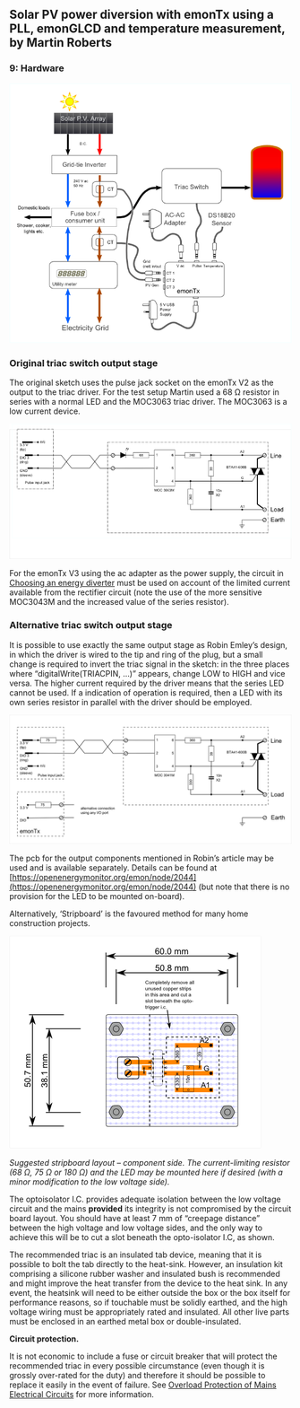 ## Solar PV power diversion with emonTx using a PLL, emonGLCD and temperature measurement, by Martin Roberts

### 9: Hardware

![Power Diverter General Arrangement Drawing](files/powerDiverterGA.png)

### Original triac switch output stage

The original sketch uses the pulse jack socket on the emonTx V2 as the output to the triac driver. For the test setup Martin used a 68 Ω resistor in series with a normal LED and the MOC3063 triac driver. The MOC3063 is a low current device.

![Martin's Output Stage Circuit Diagram](files/Switchelectrical.png)

For the emonTx V3 using the ac adapter as the power supply, the circuit in [Choosing an energy diverter](https://openenergymonitor.org/emon/Choosing%20an%20Energy%20Diverter) must be used on account of the limited current available from the rectifier circuit (note the use of the more sensitive MOC3043M and the increased value of the series resistor).

### Alternative triac switch output stage

It is possible to use exactly the same output stage as Robin Emley’s design, in which the driver is wired to the tip and ring of the plug, but a small change is required to invert the triac signal in the sketch: in the three places where “digitalWrite(TRIACPIN, …)” appears, change LOW to HIGH and vice versa. The higher current required by the driver means that the series LED cannot be used. If a indication of operation is required, then a LED with its own series resistor in parallel with the driver should be employed.

![Robin's Output Stage Circuit Diagram](files/Mk2Switchelectrical.png)

The pcb for the output components mentioned in Robin’s article may be used and is available separately. Details can be found at [https://openenergymonitor.org/emon/node/2044](https://openenergymonitor.org/emon/node/2044) (but note that there is no provision for the LED to be mounted on-board).

Alternatively, ‘Stripboard’ is the favoured method for many home construction projects.

![Output stage stripboard layout](files/Mk2TriggerBoard.png)

_Suggested stripboard layout – component side. The current-limiting resistor (68 Ω, 75 Ω or 180 Ω) and the LED may be mounted here if desired (with a minor modification to the low voltage side)._

The optoisolator I.C. provides adequate isolation between the low voltage circuit and the mains **provided** its integrity is not compromised by the circuit board layout. You should have at least 7 mm of “creepage distance” between the high voltage and low voltage sides, and the only way to achieve this will be to cut a slot beneath the opto-isolator I.C, as shown.

The recommended triac is an insulated tab device, meaning that it is possible to bolt the tab directly to the heat-sink. However, an insulation kit comprising a silicone rubber washer and insulated bush is recommended and might improve the heat transfer from the device to the heat sink. In any event, the heatsink will need to be either outside the box or the box itself for performance reasons, so if touchable must be solidly earthed, and the high voltage wiring must be appropriately rated and insulated. All other live parts must be enclosed in an earthed metal box or double-insulated.

**Circuit protection.**

It is not economic to include a fuse or circuit breaker that will protect the recommended triac in every possible circumstance (even though it is grossly over-rated for the duty) and therefore it should be possible to replace it easily in the event of failure. See [Overload Protection of Mains Electrical Circuits](https://openenergymonitor.org/emon/buildingblocks/overload-protection-of-mains-electrical-circuits) for more information.
